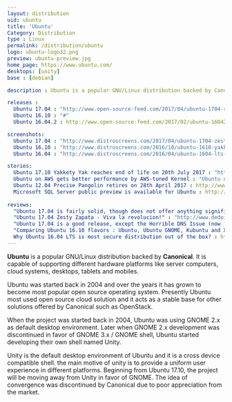 ```yaml
---
layout: distribution
uid: ubuntu
title: 'Ubuntu'
Category: Distribution
type : Linux
permalink: /distribution/ubuntu
logo: ubuntu-logo32.png
preview: ubuntu-preview.jpg
home_page: https://www.ubuntu.com/
desktops: [unity]
base : [debian]

description : Ubuntu is a popular GNU/Linux distribution backed by Canonical. It is capable of supporting a wide range of hardware platforms like server computers, cloud systems, desktops, tablets and mobiles. Stories and reviews on Ubuntu

releases :
  Ubuntu 17.04 : "http://www.open-source-feed.com/2017/04/ubuntu-1704-released-with-support-for.html"
  Ubuntu 16.10 : "#"
  Ubuntu 16.04.2 : http://www.open-source-feed.com/2017/02/ubuntu-16042-released-with-improved.html

screenshots:
  Ubuntu 17.04 : "http://www.distroscreens.com/2017/04/ubuntu-1704-zesty-zapus-screenshots.html"
  Ubuntu 16.10 : "http://www.distroscreens.com/2016/10/ubuntu-1610-yakkety-yak-screenshots.html"
  Ubuntu 16.04 : "http://www.distroscreens.com/2016/04/ubuntu-1604-lts-xenial-xerus-screenshots.html"

stories:
  Ubuntu 17.10 Yakkety Yak reaches end of life on 20th July 2017 : "http://www.open-source-feed.com/2017/07/ubuntu-1610-yakkety-yak-reaches-end-of.html"
  Ubuntu on AWS gets better performance by AWS-tuned Kernel : "Ubuntu on AWS gets improved performance using AWS-tuned kernel"
  Ubuntu 12.04 Precise Pangolin retires on 28th April 2017 : http://www.open-source-feed.com/2017/03/ubuntu-1204-precise-pangolin-retires-on.html
  Microsoft SQL Server public preview is available for Ubuntu : http://www.open-source-feed.com/2016/11/microsoft-sql-server-public-preview-is.html
  
reviews:
  "Ubuntu 17.04 is fairly solid, though does not offer anything significant" : "http://www.open-source-feed.com/2017/04/ubuntu-1704-is-fairly-solid-though-does.html"
  "Ubuntu 17.04 Zesty Zapata - Viva la revolucion!" : "http://www.dedoimedo.com/computers/ubuntu-zesty.html"
  "Ubuntu 17.04 is a good release, except the Horrible DNS Issue (now ‘fixed’)" : "http://www.hecticgeek.com/2017/04/ubuntu-17-04-review/"
  "Comparing Ubuntu 16.10 flavors : Ubuntu, Ubuntu GNOME, Kubuntu and Xubuntu" : http://www.open-source-feed.com/2016/11/comparing-ubuntu-1610-flavors-ubuntu.html
  Why Ubuntu 16.04 LTS is most secure distribution out of the box? : http://www.open-source-feed.com/2016/12/why-ubuntu-1604-lts-is-most-secure.html
---
```


**Ubuntu** is a popular GNU/Linux distribution backed by **Canonical**. It is capable of supporting
different hardware platforms like server computers, cloud systems, desktops, tablets and mobiles.

Ubuntu was started back in 2004 and over the years it has grown to become most popular open source operating system. Presently Ubuntu most used open source cloud solution and it acts as a stable base for other solutions offered by Canonical such as OpenStack. 

When the project was started back in 2004, Ubuntu was using GNOME 2.x as default desktop environment. Later when GNOME 2.x development was discontinued in favor of GNOME 3.x / GNOME shell, Ubuntu started developing their own shell named Unity.

Unity is the default desktop environment of Ubuntu and it is a cross device compatible shell. the
main motive of unity is to provide a uniform user experience in different platforms. Beginning from Ubuntu 17.10, the project will be moving away from Unity in favor of GNOME. The idea of convergence was discontinued by Canonical due to poor appreciation from the market.
